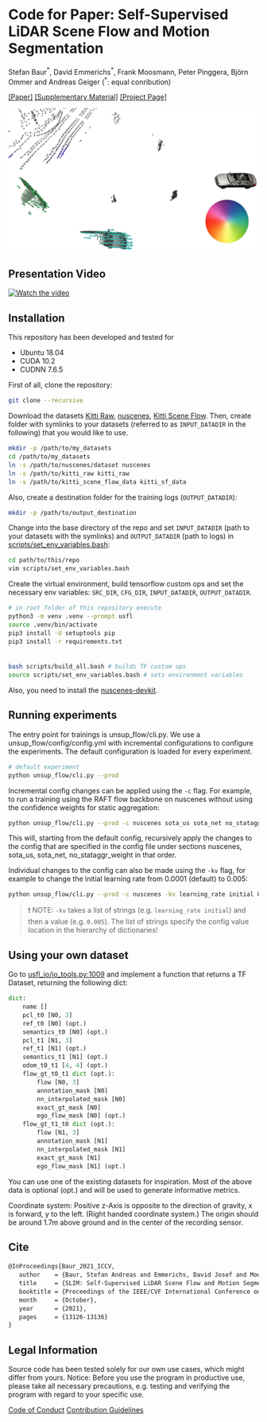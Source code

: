 # Code for Paper: Self-Supervised LiDAR Scene Flow and Motion Segmentation
Stefan Baur<sup>\*</sup>, David Emmerichs<sup>\*</sup>, Frank Moosmann, Peter Pinggera, Björn Ommer and Andreas Geiger (<sup>\*</sup>: equal conribution)

[[Paper]](https://openaccess.thecvf.com/content/ICCV2021/papers/Baur_SLIM_Self-Supervised_LiDAR_Scene_Flow_and_Motion_Segmentation_ICCV_2021_paper.pdf) [[Supplementary Material]](https://openaccess.thecvf.com/content/ICCV2021/supplemental/Baur_SLIM_Self-Supervised_LiDAR_ICCV_2021_supplemental.zip) [[Project Page]](https://baurst.github.io/slim/)

<img src="resources/teaser.jpg" alt="Teaser Image" width="768"/>

## Presentation Video
[![Watch the video](https://img.youtube.com/vi/z34H43BOEVw/maxresdefault.jpg)](https://youtu.be/z34H43BOEVw)

## Installation

This repository has been developed and tested for
* Ubuntu 18.04
* CUDA 10.2
* CUDNN 7.6.5

First of all, clone the repository:

```bash
git clone --recursive
```
Download the datasets [Kitti Raw](http://www.cvlibs.net/datasets/kitti/raw_data.php), [nuscenes](https://www.nuscenes.org/), [Kitti Scene Flow](http://www.cvlibs.net/datasets/kitti/eval_scene_flow.php).
Then, create folder with symlinks to your datasets (referred to as `INPUT_DATADIR` in the following) that you would like to use.

```bash
mkdir -p /path/to/my_datasets
cd /path/to/my_datasets
ln -s /path/to/nuscenes/dataset nuscenes
ln -s /path/to/kitti_raw kitti_raw
ln -s /path/to/kitti_scene_flow_data kitti_sf_data
```

Also, create a destination folder for the training logs (`OUTPUT_DATADIR`):
```bash
mkdir -p /path/to/output_destination
```

Change into the base directory of the repo and set `INPUT_DATADIR` (path to your datasets with the symlinks) and `OUTPUT_DATADIR` (path to logs) in [scripts/set_env_variables.bash](scripts/set_env_variables.bash):

```bash
cd path/to/this/repo
vim scripts/set_env_variables.bash
```

Create the virtual environment, build tensorflow custom ops and set the necessary env variables: `SRC_DIR`, `CFG_DIR`, `INPUT_DATADIR`, `OUTPUT_DATADIR`.

```bash
# in root folder of this repository execute
python3 -m venv .venv --prompt usfl
source .venv/bin/activate
pip3 install -U setuptools pip
pip3 install -r requirements.txt


bash scripts/build_all.bash # builds TF custom ops
source scripts/set_env_variables.bash # sets environment variables
```

Also, you need to install the [nuscenes-devkit](https://github.com/nutonomy/nuscenes-devkit).

## Running experiments
The entry point for trainings is unsup_flow/cli.py.
We use a unsup_flow/config/config.yml with incremental configurations to configure the experiments. The default configuration is loaded for every experiment.

```bash
# default experiment
python unsup_flow/cli.py --prod
```

Incremental config changes can be applied using the `-c` flag. For example, to run a training using the RAFT flow backbone on nuscenes without using the confidence weights for static aggregation:
```bash
python unsup_flow/cli.py --prod -c nuscenes sota_us sota_net no_stataggr_weight
```
This will, starting from the default config, recursively apply the changes to the config that are specified in the config file under sections nuscenes, sota_us, sota_net, no_stataggr_weight in that order.

Individual changes to the config can also be made using the `-kv` flag, for example to change the initial learning rate from 0.0001 (default) to 0.005:
```bash
python unsup_flow/cli.py --prod -c nuscenes -kv learning_rate initial 0.005
```

> :exclamation: NOTE: `-kv` takes a list of strings (e.g. `learning_rate initial`) and then a value (e.g. `0.005`). The list of strings specify the config value location in the hierarchy of dictionaries!

## Using your own dataset
Go to [usfl_io/io_tools.py:1009](usfl_io/io_tools.py#L1009) and implement a function that returns a TF Dataset, returning the following dict:

```python
dict:
    name []
    pcl_t0 [N0, 3]
    ref_t0 [N0] (opt.)
    semantics_t0 [N0] (opt.)
    pcl_t1 [N1, 3]
    ref_t1 [N1] (opt.)
    semantics_t1 [N1] (opt.)
    odom_t0_t1 [4, 4] (opt.)
    flow_gt_t0_t1 dict (opt.):
        flow [N0, 3]
        annotation_mask [N0]
        nn_interpolated_mask [N0]
        exact_gt_mask [N0]
        ego_flow_mask [N0] (opt.)
    flow_gt_t1_t0 dict (opt.):
        flow [N1, 3]
        annotation_mask [N1]
        nn_interpolated_mask [N1]
        exact_gt_mask [N1]
        ego_flow_mask [N1] (opt.)
```

You can use one of the existing datasets for inspiration. Most of the above data is optional (opt.) and will be used to generate informative metrics.

Coordinate system: Positive z-Axis is opposite to the direction of gravity, x is forward, y to the left. (Right handed coordinate system.)
The origin should be around 1.7m above ground and in the center of the recording sensor.


## Cite

 ```latex
 @InProceedings{Baur_2021_ICCV,
    author    = {Baur, Stefan Andreas and Emmerichs, David Josef and Moosmann, Frank and Pinggera, Peter and Ommer, Bj\"orn and Geiger, Andreas},
    title     = {SLIM: Self-Supervised LiDAR Scene Flow and Motion Segmentation},
    booktitle = {Proceedings of the IEEE/CVF International Conference on Computer Vision (ICCV)},
    month     = {October},
    year      = {2021},
    pages     = {13126-13136}
}
 ```

## Legal Information
Source code has been tested solely for our own use cases, which might differ from yours.
Notice: Before you use the program in productive use, please take all necessary precautions, e.g. testing and verifying the program with regard to your specific use.

[Code of Conduct](CODE_OF_CONDUCT.md)
[Contribution Guidelines](CONTRIBUTING.md)
